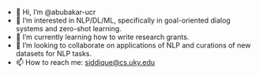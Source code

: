 - 👋 Hi, I’m @abubakar-ucr
- 👀 I’m interested in NLP/DL/ML, specifically in goal-oriented dialog systems and zero-shot learning.
- 🌱 I’m currently learning how to write research grants.
- 💞️ I’m looking to collaborate on applications of NLP and curations of new datasets for NLP tasks.
- 📫 How to reach me: siddique@cs.uky.edu

<!---
abubakar-ucr/abubakar-ucr is a ✨ special ✨ repository because its `README.md` (this file) appears on your GitHub profile.
You can click the Preview link to take a look at your changes.
--->
